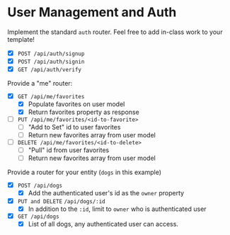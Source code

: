 # User Management and Auth

Implement the standard `auth` router. Feel free to add in-class work to your template!
- [X] `POST /api/auth/signup`
- [X] `POST /api/auth/signin`
- [X] `GET /api/auth/verify`

Provide a "me" router:
- [X] `GET /api/me/favorites`
    - [X] Populate favorites on user model
    - [X] Return favorites property as response
- [ ] `PUT /api/me/favorites/<id-to-favorite>`
    - [ ] "Add to Set" id to user favorites
    - [ ] Return new favorites array from user model
- [ ] `DELETE /api/me/favorites/<id-to-delete>`
    - [ ] "Pull" id from user favorites
    - [ ] Return new favorites array from user model

Provide a router for your entity (`dogs` in this example)
- [X] `POST /api/dogs`
    - [x] Add the authenticated user's id as the `owner` property
- [X] `PUT and DELETE` `/api/dogs/:id`
    - [x] In addition to the `:id`, limit to `owner` who is authenticated user
- [X] `GET /api/dogs`
    - [X] List of all dogs, any authenticated user can access.